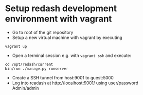Setup redash development environment with vagrant
=================================================

* Go to root of the git repository
* Setup a new virtual machine with vagrant by executing

```
vagrant up
```

* Open a terminal session e.g. with `vagrant ssh` and execute:
    
```
cd /opt/redash/current
bin/run ./manage.py runserver
```

* Create a SSH tunnel from host:9001 to guest:5000
* Log into readash at [http://localhost:9001/](http://localhost:9001/) using user/password Admin/admin
